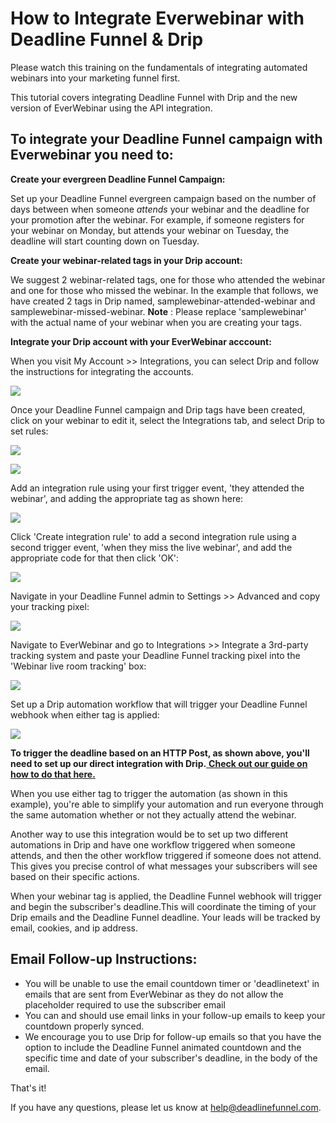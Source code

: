 # How to Integrate Everwebinar with Deadline Funnel & Drip

Please watch this training on the fundamentals of integrating automated webinars into your marketing funnel first.

This tutorial covers integrating Deadline Funnel with Drip and the new version of EverWebinar using the API integration.

## To integrate your Deadline Funnel campaign with Everwebinar you need to:

**Create your evergreen Deadline Funnel Campaign:**

Set up your Deadline Funnel evergreen campaign based on the number of days between when someone _attends_ your webinar and the deadline for your promotion after the webinar. For example, if someone registers for your webinar on Monday, but attends your webinar on Tuesday, the deadline will start counting down on Tuesday.

**Create your webinar-related tags in your Drip account:**

We suggest 2 webinar-related tags, one for those who attended the webinar and one for those who missed the webinar. In the example that follows, we have created 2 tags in Drip named, samplewebinar-attended-webinar and samplewebinar-missed-webinar. **Note** : Please replace 'samplewebinar' with the actual name of your webinar when you are creating your tags.

**Integrate your Drip account with your EverWebinar acccount:**

When you visit My Account &gt;&gt; Integrations, you can select Drip and follow the instructions for integrating the accounts.

![](https://d33v4339jhl8k0.cloudfront.net/docs/assets/53974d6ce4b0c76107b109d1/images/5e4ede372c7d3a7e9ae81114/file-cPtSKo22N3.jpg)

Once your Deadline Funnel campaign and Drip tags have been created, click on your webinar to edit it, select the Integrations tab, and select Drip to set rules:

![](https://d33v4339jhl8k0.cloudfront.net/docs/assets/53974d6ce4b0c76107b109d1/images/5e4ede4b04286364bc95a560/file-VOgXPoSLfH.jpg)

![](https://d33v4339jhl8k0.cloudfront.net/docs/assets/53974d6ce4b0c76107b109d1/images/5e4ede5c04286364bc95a562/file-flMGvmBEBl.jpg)

Add an integration rule using your first trigger event, 'they attended the webinar', and adding the appropriate tag as shown here:

![](https://d33v4339jhl8k0.cloudfront.net/docs/assets/53974d6ce4b0c76107b109d1/images/5e4ede832c7d3a7e9ae8111d/file-gWSbWuHqJr.jpg)

Click 'Create integration rule' to add a second integration rule using a second trigger event, 'when they miss the live webinar', and add the appropriate code for that then click 'OK':

![](https://d33v4339jhl8k0.cloudfront.net/docs/assets/53974d6ce4b0c76107b109d1/images/5e4ede962c7d3a7e9ae81120/file-kAGp06tHsV.jpg)

Navigate in your Deadline Funnel admin to Settings &gt;&gt; Advanced and copy your tracking pixel:

![](https://d33v4339jhl8k0.cloudfront.net/docs/assets/53974d6ce4b0c76107b109d1/images/5e4edeb004286364bc95a569/file-wTa0Fdwodn.jpg)

Navigate to EverWebinar and go to Integrations &gt;&gt; Integrate a 3rd-party tracking system and paste your Deadline Funnel tracking pixel into the 'Webinar live room tracking' box:

![](https://d33v4339jhl8k0.cloudfront.net/docs/assets/53974d6ce4b0c76107b109d1/images/5e4edec504286364bc95a56d/file-78LoyOW7S9.jpg)

Set up a Drip automation workflow that will trigger your Deadline Funnel webhook when either tag is applied:

![](https://d33v4339jhl8k0.cloudfront.net/docs/assets/53974d6ce4b0c76107b109d1/images/5e4edfdc2c7d3a7e9ae8113c/file-gACQBoPo1R.jpg)

**To trigger the deadline based on an HTTP Post, as shown above, you'll need to set up our direct integration with Drip.**[ **Check out our guide on how to do that here.**](https://documentation.deadlinefunnel.com/article/291-how-to-integrate-deadline-funnel-with-drip-api)

When you use either tag to trigger the automation \(as shown in this example\), you're able to simplify your automation and run everyone through the same automation whether or not they actually attend the webinar.

Another way to use this integration would be to set up two different automations in Drip and have one workflow triggered when someone attends, and then the other workflow triggered if someone does not attend. This gives you precise control of what messages your subscribers will see based on their specific actions.

When your webinar tag is applied, the Deadline Funnel webhook will trigger and begin the subscriber's deadline.This will coordinate the timing of your Drip emails and the Deadline Funnel deadline. Your leads will be tracked by email, cookies, and ip address.

## Email Follow-up Instructions:

* You will be unable to use the email countdown timer or 'deadlinetext' in emails that are sent from EverWebinar as they do not allow the placeholder required to use the subscriber email
* You can and should use email links in your follow-up emails to keep your countdown properly synced.
* We encourage you to use Drip for follow-up emails so that you have the option to include the Deadline Funnel animated countdown and the specific time and date of your subscriber's deadline, in the body of the email.

That's it!

If you have any questions, please let us know at [help@deadlinefunnel.com](mailto:mailto:help@deadlinefunnel.com).

